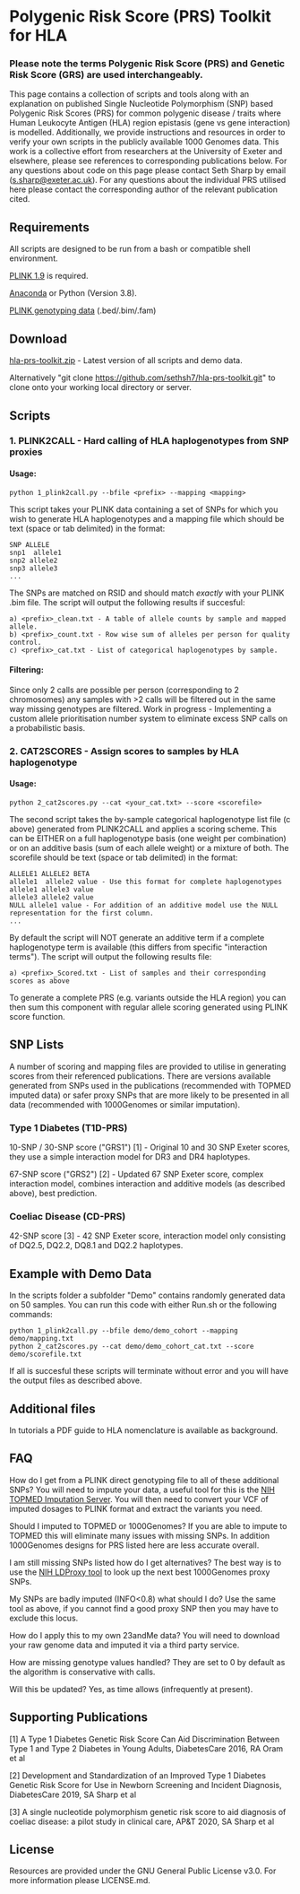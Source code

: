 # Polygenic Risk Score (PRS) Toolkit for HLA

### Please note the terms Polygenic Risk Score (PRS) and Genetic Risk Score (GRS) are used interchangeably.

This page contains a collection of scripts and tools along with an explanation on published Single Nucleotide Polymorphism (SNP) based Polygenic Risk Scores (PRS) for common polygenic disease / traits where Human Leukocyte Antigen (HLA) region epistasis (gene vs gene interaction) is modelled. Additionally, we provide instructions and resources in order to verify your own scripts in the publicly available 1000 Genomes data. This work is a collective effort from researchers at the University of Exeter and elsewhere, please see references to corresponding publications below. For any questions about code on this page please contact Seth Sharp by email (s.sharp@exeter.ac.uk). For any questions about the individual PRS utilised here please contact the corresponding author of the relevant publication cited.

## Requirements

All scripts are designed to be run from a bash or compatible shell environment.

[PLINK 1.9](https://www.cog-genomics.org/plink/1.9/) is required.

[Anaconda](https://www.anaconda.com) or Python (Version 3.8).

[PLINK genotyping data](https://www.cog-genomics.org/plink/1.9/formats) (.bed/.bim/.fam)

## Download
[hla-prs-toolkit.zip](https://github.com/sethsh7/hla-prs-toolkit/releases/download/0.1-beta/hla-prs-toolkit.zip) - Latest version of all scripts and demo data.

Alternatively "git clone https://github.com/sethsh7/hla-prs-toolkit.git" to clone onto your working local directory or server.

## Scripts
### 1. PLINK2CALL - Hard calling of HLA haplogenotypes from SNP proxies
#### Usage:
```
python 1_plink2call.py --bfile <prefix> --mapping <mapping> 
```
This script takes your PLINK data containing a set of SNPs for which you wish to generate HLA haplogenotypes and a mapping file which should be text (space or tab delimited) in the format:
```
SNP ALLELE
snp1  allele1
snp2 allele2
snp3 allele3
...
```
The SNPs are matched on RSID and should match *exactly* with your PLINK .bim file.
The script will output the following results if succesful:

```
a) <prefix>_clean.txt - A table of allele counts by sample and mapped allele.
b) <prefix>_count.txt - Row wise sum of alleles per person for quality control.
c) <prefix>_cat.txt - List of categorical haplogenotypes by sample.
```

#### Filtering:
Since only 2 calls are possible per person (corresponding to 2 chromosomes) any samples with >2 calls will be filtered out in the same way missing genotypes are filtered. Work in progress - Implementing a custom allele prioritisation number system to eliminate excess SNP calls on a probabilistic basis.

### 2. CAT2SCORES - Assign scores to samples by HLA haplogenotype
#### Usage:
```
python 2_cat2scores.py --cat <your_cat.txt> --score <scorefile> 
```
The second script takes the by-sample categorical haplogenotype list file (c above) generated from PLINK2CALL and applies a scoring scheme. This can be EITHER on a full haplogenotype basis (one weight per combination) or on an additive basis (sum of each allele weight) or a mixture of both. The scorefile should be text (space or tab delimited) in the format:

```
ALLELE1 ALLELE2 BETA
allele1  allele2 value - Use this format for complete haplogenotypes
allele1 allele3 value
allele3 allele2 value
NULL allele1 value - For addition of an additive model use the NULL representation for the first column.
...
```
By default the script will NOT generate an additive term if a complete haplogenotype term is available (this differs from specific "interaction terms").
The script will output the following results file:

```
a) <prefix>_Scored.txt - List of samples and their corresponding scores as above
```

To generate a complete PRS (e.g. variants outside the HLA region) you can then sum this component with regular allele scoring generated using PLINK score function.

## SNP Lists
A number of scoring and mapping files are provided to utilise in generating scores from their referenced publications. There are versions available generated from SNPs used in the publications (recommended with TOPMED imputed data) or safer proxy SNPs that are more likely to be presented in all data (recommended with 1000Genomes or similar imputation).

### Type 1 Diabetes (T1D-PRS)
10-SNP / 30-SNP score ("GRS1") [1] - Original 10 and 30 SNP Exeter scores, they use a simple interaction model for DR3 and DR4 haplotypes.

67-SNP score ("GRS2") [2] - Updated 67 SNP Exeter score, complex interaction model, combines interaction and additive models (as described above), best prediction.

### Coeliac Disease (CD-PRS)
42-SNP score [3] - 42 SNP Exeter score, interaction model only consisting of DQ2.5, DQ2.2, DQ8.1 and DQ2.2 haplotypes.

## Example with Demo Data
In the scripts folder a subfolder "Demo" contains randomly generated data on 50 samples. You can run this code with either Run.sh or the following commands:
```
python 1_plink2call.py --bfile demo/demo_cohort --mapping demo/mapping.txt 
python 2_cat2scores.py --cat demo/demo_cohort_cat.txt --score demo/scorefile.txt
```
If all is succesful these scripts will terminate without error and you will have the output files as described above.

## Additional files
In tutorials a PDF guide to HLA nomenclature is available as background.

## FAQ
How do I get from a PLINK direct genotyping file to all of these additional SNPs?
You will need to impute your data, a useful tool for this is the [NIH TOPMED Imputation Server](https://imputation.biodatacatalyst.nhlbi.nih.gov). You will then need to convert your VCF of imputed dosages to PLINK format and extract the variants you need.

Should I imputed to TOPMED or 1000Genomes?
If you are able to impute to TOPMED this will eliminate many issues with missing SNPs. In addition 1000Genomes designs for PRS listed here are less accurate overall.

I am still missing SNPs listed how do I get alternatives?
The best way is to use the [NIH LDProxy tool](https://ldlink.nci.nih.gov/?tab=ldproxy) to look up the next best 1000Genomes proxy SNPs.

My SNPs are badly imputed (INFO<0.8) what should I do?
Use the same tool as above, if you cannot find a good proxy SNP then you may have to exclude this locus.

How do I apply this to my own 23andMe data? 
You will need to download your raw genome data and imputed it via a third party service.

How are missing genotype values handled?
They are set to 0 by default as the algorithm is conservative with calls.

Will this be updated? 
Yes, as time allows (infrequently at present).

## Supporting Publications

[1] A Type 1 Diabetes Genetic Risk Score Can Aid Discrimination Between Type 1 and Type 2 Diabetes in Young Adults, DiabetesCare 2016, RA Oram et al

[2] Development and Standardization of an Improved Type 1 Diabetes Genetic Risk Score for Use in Newborn Screening and Incident Diagnosis, DiabetesCare 2019, SA Sharp et al

[3] A single nucleotide polymorphism genetic risk score to aid diagnosis of coeliac disease: a pilot study in clinical care, AP&T 2020, SA Sharp et al

## License

Resources are provided under the GNU General Public License v3.0. For more information please LICENSE.md.
